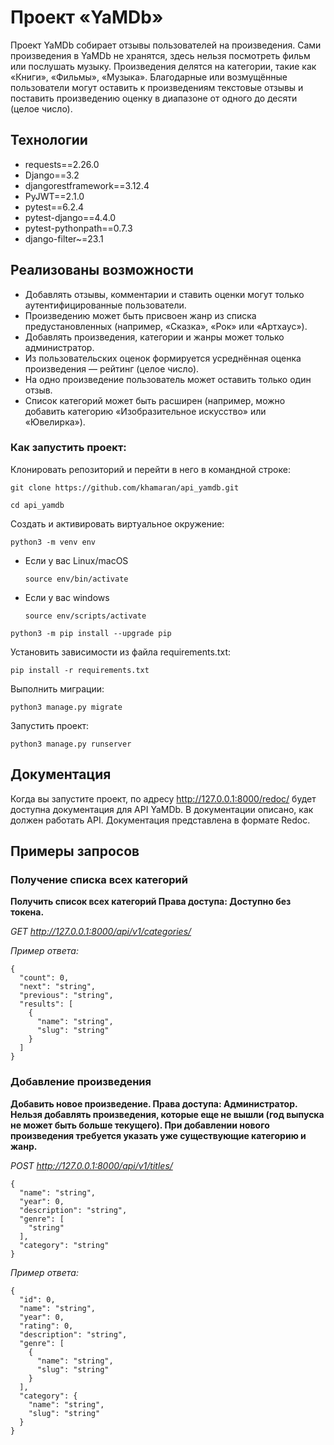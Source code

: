 # Проект «YaMDb»

Проект YaMDb собирает отзывы пользователей на произведения. Сами произведения в YaMDb не хранятся, здесь нельзя посмотреть фильм или послушать музыку.
Произведения делятся на категории, такие как «Книги», «Фильмы», «Музыка». 
Благодарные или возмущённые пользователи могут оставить к произведениям текстовые отзывы и поставить произведению оценку в диапазоне от одного до десяти (целое число). 

## Технологии

* requests==2.26.0
* Django==3.2
* djangorestframework==3.12.4
* PyJWT==2.1.0
* pytest==6.2.4
* pytest-django==4.4.0
* pytest-pythonpath==0.7.3
* django-filter~=23.1

## Реализованы возможности
* Добавлять отзывы, комментарии и ставить оценки могут только аутентифицированные пользователи.
* Произведению может быть присвоен жанр из списка предустановленных (например, «Сказка», «Рок» или «Артхаус»). 
* Добавлять произведения, категории и жанры может только администратор.
* Из пользовательских оценок формируется усреднённая оценка произведения — рейтинг (целое число). 
* На одно произведение пользователь может оставить только один отзыв.
* Список категорий может быть расширен (например, можно добавить категорию «Изобразительное искусство» или «Ювелирка»). 



### Как запустить проект:

Клонировать репозиторий и перейти в него в командной строке:

```
git clone https://github.com/khamaran/api_yamdb.git
```

```
cd api_yamdb
```

Cоздать и активировать виртуальное окружение:

```
python3 -m venv env
```

* Если у вас Linux/macOS

    ```
    source env/bin/activate
    ```

* Если у вас windows

    ```
    source env/scripts/activate
    ```

```
python3 -m pip install --upgrade pip
```

Установить зависимости из файла requirements.txt:

```
pip install -r requirements.txt
```

Выполнить миграции:

```
python3 manage.py migrate
```

Запустить проект:

```
python3 manage.py runserver
```
## Документация

Когда вы запустите проект, по адресу  http://127.0.0.1:8000/redoc/ будет доступна документация для API YaMDb. 
В документации описано, как должен работать API. Документация представлена в формате Redoc.


## Примеры запросов

### Получение списка всех категорий

**Получить список всех категорий Права доступа: Доступно без токена.**

*GET http://127.0.0.1:8000/api/v1/categories/*

*Пример ответа:*
```
{
  "count": 0,
  "next": "string",
  "previous": "string",
  "results": [
    {
      "name": "string",
      "slug": "string"
    }
  ]
}
```

### Добавление произведения

**Добавить новое произведение. Права доступа: Администратор. Нельзя добавлять произведения, которые еще не вышли (год выпуска не может быть больше текущего). 
При добавлении нового произведения требуется указать уже существующие категорию и жанр.**

*POST http://127.0.0.1:8000/api/v1/titles/*
```
{
  "name": "string",
  "year": 0,
  "description": "string",
  "genre": [
    "string"
  ],
  "category": "string"
}
```

*Пример ответа:*
```
{
  "id": 0,
  "name": "string",
  "year": 0,
  "rating": 0,
  "description": "string",
  "genre": [
    {
      "name": "string",
      "slug": "string"
    }
  ],
  "category": {
    "name": "string",
    "slug": "string"
  }
}
```


